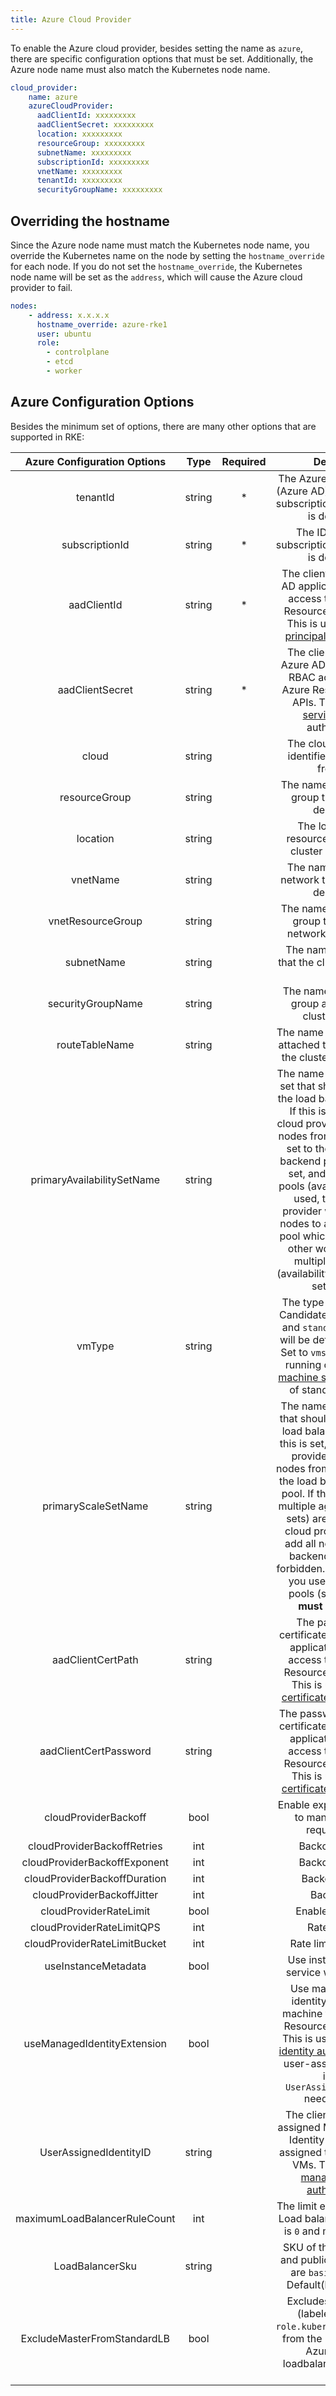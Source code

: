 ```yaml
---
title: Azure Cloud Provider
---
```


To enable the Azure cloud provider, besides setting the name as `azure`, there are specific configuration options that must be set. Additionally, the Azure node name must also match the Kubernetes node name.

```yaml
cloud_provider:
    name: azure
    azureCloudProvider:
      aadClientId: xxxxxxxxx
      aadClientSecret: xxxxxxxxx
      location: xxxxxxxxx
      resourceGroup: xxxxxxxxx
      subnetName: xxxxxxxxx
      subscriptionId: xxxxxxxxx
      vnetName: xxxxxxxxx
      tenantId: xxxxxxxxx
      securityGroupName: xxxxxxxxx
```

## Overriding the hostname

Since the Azure node name must match the Kubernetes node name, you override the Kubernetes name on the node by setting the `hostname_override` for each node. If you do not set the `hostname_override`, the Kubernetes node name will be set as the `address`, which will cause the Azure cloud provider to fail.

```yaml
nodes:
    - address: x.x.x.x
      hostname_override: azure-rke1
      user: ubuntu
      role:
        - controlplane
        - etcd
        - worker
```

## Azure Configuration Options

Besides the minimum set of options, there are many other options that are supported in RKE:

|   Azure Configuration Options |  Type  	| Required  | Description |
|:----------------------------:	|:------:	|:---------:|:-----------:|
|           tenantId           	| string 	|   *    | The Azure Active Directory (Azure AD) tenant ID for the subscription that the cluster is deployed in. |
|        subscriptionId        	| string 	|   *    | The ID of the Azure subscription that the cluster is deployed in. |
|          aadClientId         	| string 	|   *    | The client ID for an Azure AD application with RBAC access to talk to Azure Resource Manager APIs. This is used for [service principal](https://github.com/Azure/aks-engine/blob/master/docs/topics/service-principals.md) authentication. |
|        aadClientSecret       	| string 	|   *    | The client secret for an Azure AD application with RBAC access to talk to Azure Resource Manager APIs. This is used for [service principal](https://github.com/Azure/aks-engine/blob/master/docs/topics/service-principals.md) authentication. |
|             cloud            	| string 	|      | The cloud environment identifier. Takes values from [here](https://github.com/Azure/go-autorest/blob/ec5f4903f77ed9927ac95b19ab8e44ada64c1356/autorest/azure/environments.go#L13). |
|         resourceGroup        	| string 	|      | The name of the resource group that the Vnet is deployed in. |
|           location           	| string 	|      | The location of the resource group that the cluster is deployed in. |
|           vnetName           	| string 	|      | The name of the virtual network that the cluster is deployed in. |
|       vnetResourceGroup      	| string 	|      | The name of the resource group that the virtual network is deployed in. |
|          subnetName          	| string 	|      | The name of the subnet that the cluster is deployed in. |
|       securityGroupName      	| string 	|      | The name of the security group attached to the cluster's subnet. |
|        routeTableName        	| string 	|      | The name of the route table attached to the subnet that the cluster is deployed in. |
|  primaryAvailabilitySetName  	| string 	|      | The name of the availability set that should be used as the load balancer backend. If this is set, the Azure cloud provider will only add nodes from that availability set to the load balancer backend pool. If this is not set, and multiple agent pools (availability sets) are used, then the cloud provider will try to add all nodes to a single backend pool which is forbidden. In other words, if you use multiple agent pools (availability sets), you **must** set this field. |
|            vmType            	| string 	|      | The type of Azure nodes. Candidate values are: `vmss` and `standard`. If not set, it will be default to `standard`. Set to `vmss` if the cluster is running on [Azure virtual machine scale sets](https://docs.microsoft.com/en-us/azure/virtual-machine-scale-sets/overview) instead of standard machines. |
|      primaryScaleSetName     	| string 	|      | The name of the scale set that should be used as the load balancer backend. If this is set, the Azure cloud provider will only add nodes from that scale set to the load balancer backend pool. If this is not set, and multiple agent pools (scale sets) are used, then the cloud provider will try to add all nodes to a single backend pool which is forbidden. In other words, if you use multiple agent pools (scale sets), you **must** set this field. |
|       aadClientCertPath      	| string 	|      | The path of a client certificate for an Azure AD application with RBAC access to talk to Azure Resource Manager APIs. This is used for [client certificate authentication](https://docs.microsoft.com/en-us/azure/active-directory/develop/active-directory-protocols-oauth-service-to-service). |
|     aadClientCertPassword    	| string 	|      | The password of the client certificate for an Azure AD application with RBAC access to talk to Azure Resource Manager APIs. This is used for [client certificate authentication](https://docs.microsoft.com/en-us/azure/active-directory/develop/active-directory-protocols-oauth-service-to-service). |
|     cloudProviderBackoff     	|  bool  	|      | Enable exponential backoff to manage resource request retries. |
|  cloudProviderBackoffRetries 	|   int  	|      | Backoff retry limit. |
| cloudProviderBackoffExponent 	|   int  	|      | Backoff exponent. |
| cloudProviderBackoffDuration 	|   int  	|      | Backoff duration. |
|  cloudProviderBackoffJitter  	|   int  	|      | Backoff jitter. |
|    cloudProviderRateLimit    	|  bool  	|      | Enable rate limiting. |
|   cloudProviderRateLimitQPS  	|   int  	|      | Rate limit QPS. |
| cloudProviderRateLimitBucket 	|   int  	|      | Rate limit bucket Size. |
|      useInstanceMetadata     	|  bool  	|      | Use instance metadata service where possible. |
|  useManagedIdentityExtension 	|  bool  	|      | Use managed service identity for the virtual machine to access Azure Resource Manager APIs. This is used for [managed identity authentication](https://docs.microsoft.com/en-us/azure/active-directory/managed-service-identity/overview). For user-assigned managed identity, `UserAssignedIdentityID` needs to be set. |
|  UserAssignedIdentityID       | string        |      | The client ID of the user assigned Managed Service Identity (MSI) which is assigned to the underlying VMs. This is used for [managed identity authentication](https://docs.microsoft.com/en-us/azure/active-directory/managed-service-identity/overview). |
| maximumLoadBalancerRuleCount 	|   int  	|      | The limit enforced by Azure Load balancer. The default is `0` and maximum is `148`. |
| LoadBalancerSku               | string        |      | SKU of the load balancer and public IP. Valid values are  `basic` or `standard`. Default(blank) to `basic`. |
| ExcludeMasterFromStandardLB   | bool          |      | Excludes master nodes (labeled with `node-role.kubernetes.io/master`) from the backend pool of Azure standard loadbalancer. Defaults to `nil`. |
